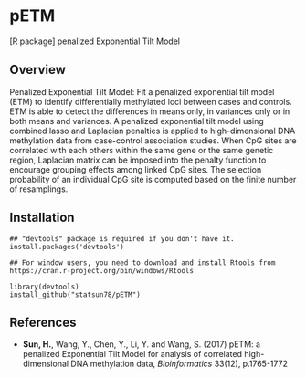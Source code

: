 # pETM
[R package] penalized Exponential Tilt Model

## Overview

Penalized Exponential Tilt Model: Fit a penalized exponential tilt model (ETM) to identify differentially methylated loci between cases and controls. ETM is able to detect the differences in means only, in variances only or in both means and variances. A penalized exponential tilt model using combined lasso and Laplacian penalties is applied to high-dimensional DNA methylation data from case-control association studies. When CpG sites are correlated with each others within the same gene or the same genetic region, Laplacian matrix can be imposed into the penalty function to encourage grouping effects among linked CpG sites. The  selection probability of an individual CpG site is computed based on the finite number of resamplings. 

## Installation

```
## "devtools" package is required if you don't have it.  
install.packages('devtools')

## For window users, you need to download and install Rtools from https://cran.r-project.org/bin/windows/Rtools

library(devtools)
install_github("statsun78/pETM")
```

## References

* **Sun, H.**, Wang, Y., Chen, Y., Li, Y. and Wang, S. (2017) pETM: a penalized Exponential Tilt Model for analysis of correlated high-dimensional DNA methylation data, *Bioinformatics* 33(12), p.1765-1772
